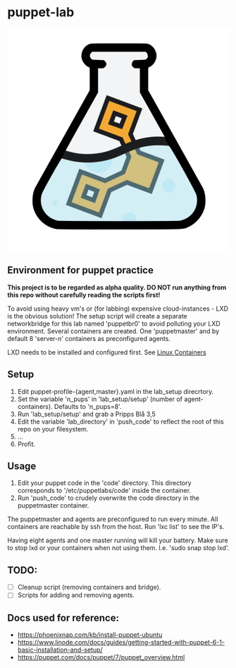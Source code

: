 # puppet-lab

![puppet-lab](icon.svg)

## Environment for puppet practice

**This project is to be regarded as alpha quality. DO NOT run anything from this
repo without carefully reading the scripts first!**

To avoid using heavy vm's or (for labbing) expensive cloud-instances - LXD is 
the obvious solution!
The setup script will create a separate networkbridge for this lab named
'puppetbr0' to avoid polluting your LXD environment.
Several containers are created. One 'puppetmaster' and by default 8 'server-n'
containers as preconfigured agents.

LXD needs to be installed and configured first. See [Linux Containers](https://linuxcontainers.org/lxd/getting-started-cli/)

## Setup

  1. Edit puppet-profile-{agent,master}.yaml in the lab_setup direcrtory.
  2. Set the variable 'n_pups' in 'lab_setup/setup' (number of agent-containers).
     Defaults to 'n_pups=8'.
  3. Run 'lab_setup/setup' and grab a Pripps Blå 3,5
  4. Edit the variable 'lab_directory' in 'push_code' to reflect the root of
     this repo on your filesystem.
  5. ...
  6. Profit. 

## Usage

  1. Edit your puppet code in the 'code' directory.
     This directory corresponds to '/etc/puppetlabs/code' inside the container.
  2. Run 'push_code' to crudely overwrite the code directory in the puppetmaster
     container.

The puppetmaster and agents are preconfigured to run every minute.
All containers are reachable by ssh from the host.
Run 'lxc list' to see the IP's.

Having eight agents and one master running will kill your battery. Make sure to
stop lxd or your containers when not using them. I.e. 'sudo snap stop lxd'.

## TODO:
- [ ] Cleanup script (removing containers and bridge).
- [ ] Scripts for adding and removing agents.

## Docs used for reference:

  * https://phoenixnap.com/kb/install-puppet-ubuntu
  * https://www.linode.com/docs/guides/getting-started-with-puppet-6-1-basic-installation-and-setup/
  * https://puppet.com/docs/puppet/7/puppet_overview.html


